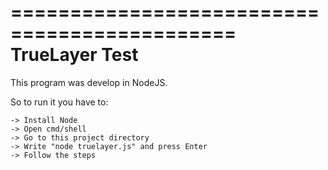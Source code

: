=============================================
TrueLayer Test
=============================================

This program was develop in NodeJS. 

So to run it you have to:

	-> Install Node
	-> Open cmd/shell
	-> Go to this project directory
	-> Write "node truelayer.js" and press Enter
	-> Follow the steps